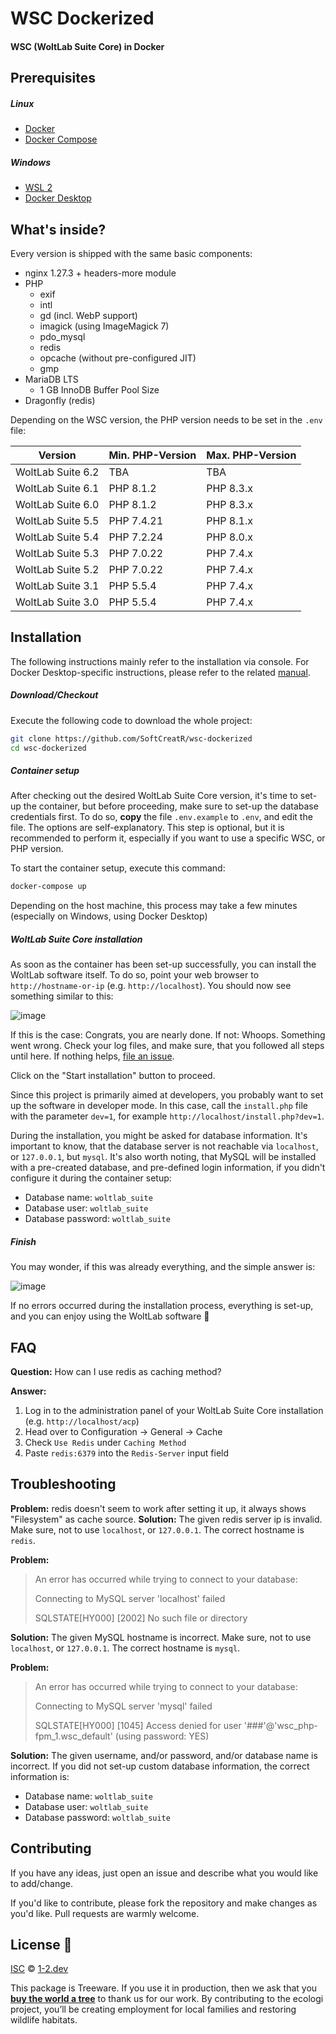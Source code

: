 # WSC Dockerized

#### WSC (WoltLab Suite Core) in Docker

## Prerequisites

##### Linux
- [Docker](https://docs.docker.com/engine/install/)
- [Docker Compose](https://docs.docker.com/compose/install/)

##### Windows
- [WSL 2](https://docs.microsoft.com/windows/wsl/install)
- [Docker Desktop](https://www.docker.com/products/docker-desktop/)

## What's inside?

Every version is shipped with the same basic components:

- nginx 1.27.3 + headers-more module
- PHP
  + exif
  + intl
  + gd (incl. WebP support)
  + imagick (using ImageMagick 7)
  + pdo_mysql
  + redis
  + opcache (without pre-configured JIT)
  + gmp
- MariaDB LTS
  + 1 GB InnoDB Buffer Pool Size
- Dragonfly (redis)

Depending on the WSC version, the PHP version needs to be set in the `.env` file:

| Version           | Min. PHP-Version | Max. PHP-Version |
|-------------------|------------------|------------------|
| WoltLab Suite 6.2 | TBA              | TBA              |
| WoltLab Suite 6.1 | PHP 8.1.2        | PHP 8.3.x        |
| WoltLab Suite 6.0 | PHP 8.1.2        | PHP 8.3.x        |
| WoltLab Suite 5.5 | PHP 7.4.21       | PHP 8.1.x        |
| WoltLab Suite 5.4 | PHP 7.2.24       | PHP 8.0.x        |
| WoltLab Suite 5.3 | PHP 7.0.22       | PHP 7.4.x        |
| WoltLab Suite 5.2 | PHP 7.0.22       | PHP 7.4.x        |
| WoltLab Suite 3.1 | PHP 5.5.4        | PHP 7.4.x        |
| WoltLab Suite 3.0 | PHP 5.5.4        | PHP 7.4.x        |

## Installation

The following instructions mainly refer to the installation via console. For Docker Desktop-specific instructions, please refer to the related [manual](https://docs.docker.com/desktop/dashboard/).

##### Download/Checkout

Execute the following code to download the whole project:

```bash
git clone https://github.com/SoftCreatR/wsc-dockerized
cd wsc-dockerized
```

##### Container setup

After checking out the desired WoltLab Suite Core version, it's time to set-up the container, but before proceeding, make sure to set-up the database credentials first. To do so, __copy__ the file `.env.example` to `.env`, and edit the file. The options are self-explanatory. This step is optional, but it is recommended to perform it, especially if you want to use a specific WSC, or PHP version.

To start the container setup, execute this command:

```bash
docker-compose up
```

Depending on the host machine, this process may take a few minutes (especially on Windows, using Docker Desktop)

##### WoltLab Suite Core installation

As soon as the container has been set-up successfully, you can install the WoltLab software itself. To do so, point your web browser to `http://hostname-or-ip` (e.g. `http://localhost`). You should now see something similar to this:

![image](https://user-images.githubusercontent.com/81188/172990934-0534007f-575a-44b7-8203-9c66434e5cca.png)

If this is the case: Congrats, you are nearly done. If not: Whoops. Something went wrong. Check your log files, and make sure, that you followed all steps until here. If nothing helps, [file an issue](https://github.com/SoftCreatR/wsc-dockerized/issues/new).

Click on the "Start installation" button to proceed.

Since this project is primarily aimed at developers, you probably want to set up the software in developer mode. In this case, call the `install.php` file with the parameter `dev=1`, for example `http://localhost/install.php?dev=1`.

During the installation, you might be asked for database information. It's important to know, that the database server is not reachable via `localhost`, or `127.0.0.1`, but `mysql`. It's also worth noting, that MySQL will be installed with a pre-created database, and pre-defined login information, if you didn't configure it during the container setup:

- Database name: `woltlab_suite`
- Database user: `woltlab_suite`
- Database password: `woltlab_suite`

##### Finish

You may wonder, if this was already everything, and the simple answer is:

![image](https://user-images.githubusercontent.com/81188/172994085-ca351ec9-cd29-4bcd-9b5d-07e730372841.png)

If no errors occurred during the installation process, everything is set-up, and you can enjoy using the WoltLab software 🎉

## FAQ

__Question:__ How can I use redis as caching method?

__Answer:__

1. Log in to the administration panel of your WoltLab Suite Core installation (e.g. `http://localhost/acp`)
2. Head over to Configuration -> General -> Cache
3. Check `Use Redis` under `Caching Method`
4. Paste `redis:6379` into the `Redis-Server` input field

## Troubleshooting

__Problem:__ redis doesn't seem to work after setting it up, it always shows "Filesystem" as cache source.
__Solution:__ The given redis server ip is invalid. Make sure, not to use `localhost`, or `127.0.0.1`. The correct hostname is `redis`.

__Problem:__
> An error has occurred while trying to connect to your database:
> 
> Connecting to MySQL server 'localhost' failed
> 
> SQLSTATE[HY000] [2002] No such file or directory
> 

__Solution:__ The given MySQL hostname is incorrect. Make sure, not to use `localhost`, or `127.0.0.1`. The correct hostname is `mysql`.

__Problem:__
> An error has occurred while trying to connect to your database:
> 
> Connecting to MySQL server 'mysql' failed
> 
> SQLSTATE[HY000] [1045] Access denied for user '###'@'wsc_php-fpm_1.wsc_default' (using password: YES)

__Solution:__ The given username, and/or password, and/or database name is incorrect. If you did not set-up custom database information, the correct information is:

- Database name: `woltlab_suite`
- Database user: `woltlab_suite`
- Database password: `woltlab_suite`

## Contributing

If you have any ideas, just open an issue and describe what you would like to add/change.

If you'd like to contribute, please fork the repository and make changes as you'd like. Pull requests are warmly welcome.

## License 🌳

[ISC](LICENSE.md) © [1-2.dev](https://1-2.dev)

This package is Treeware. If you use it in production, then we ask that you [**buy the world a tree**](https://ecologi.com/softcreatr?r=61212ab3fc69b8eb8a2014f4) to thank us for our work. By contributing to the ecologi project, you’ll be creating employment for local families and restoring wildlife habitats.
